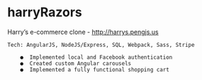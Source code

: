 # harryRazors

Harry’s e-commerce clone - http://harrys.pengjs.us


    Tech: AngularJS, NodeJS/Express, SQL, Webpack, Sass, Stripe 
    
		●  Implemented local and Facebook authentication
		●  Created custom Angular carousels
		●  Implemented a fully functional shopping cart
